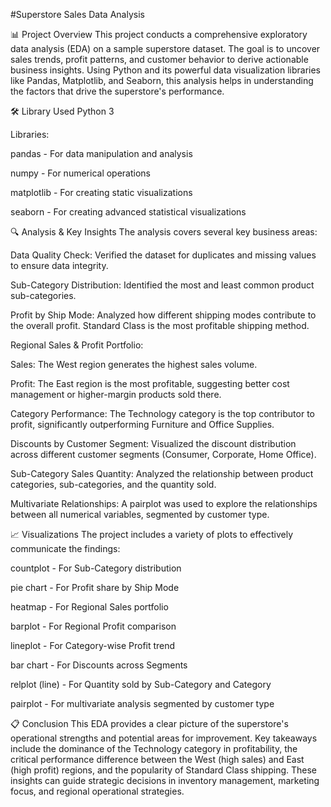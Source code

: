 #Superstore Sales Data Analysis

📊 Project Overview
This project conducts a comprehensive exploratory data analysis (EDA) on a sample superstore dataset. The goal is to uncover sales trends, profit patterns, and customer behavior to derive actionable business insights. Using Python and its powerful data visualization libraries like Pandas, Matplotlib, and Seaborn, this analysis helps in understanding the factors that drive the superstore's performance.

🛠️ Library Used
Python 3

Libraries:

pandas - For data manipulation and analysis

numpy - For numerical operations

matplotlib - For creating static visualizations

seaborn - For creating advanced statistical visualizations

🔍 Analysis & Key Insights
The analysis covers several key business areas:

Data Quality Check: Verified the dataset for duplicates and missing values to ensure data integrity.

Sub-Category Distribution: Identified the most and least common product sub-categories.

Profit by Ship Mode: Analyzed how different shipping modes contribute to the overall profit. Standard Class is the most profitable shipping method.

Regional Sales & Profit Portfolio:

Sales: The West region generates the highest sales volume.

Profit: The East region is the most profitable, suggesting better cost management or higher-margin products sold there.

Category Performance: The Technology category is the top contributor to profit, significantly outperforming Furniture and Office Supplies.

Discounts by Customer Segment: Visualized the discount distribution across different customer segments (Consumer, Corporate, Home Office).

Sub-Category Sales Quantity: Analyzed the relationship between product categories, sub-categories, and the quantity sold.

Multivariate Relationships: A pairplot was used to explore the relationships between all numerical variables, segmented by customer type.

📈 Visualizations
The project includes a variety of plots to effectively communicate the findings:

countplot - For Sub-Category distribution

pie chart - For Profit share by Ship Mode

heatmap - For Regional Sales portfolio

barplot - For Regional Profit comparison

lineplot - For Category-wise Profit trend

bar chart - For Discounts across Segments

relplot (line) - For Quantity sold by Sub-Category and Category

pairplot - For multivariate analysis segmented by customer type

📋 Conclusion
This EDA provides a clear picture of the superstore's operational strengths and potential areas for improvement. Key takeaways include the dominance of the Technology category in profitability, the critical performance difference between the West (high sales) and East (high profit) regions, and the popularity of Standard Class shipping. These insights can guide strategic decisions in inventory management, marketing focus, and regional operational strategies.

